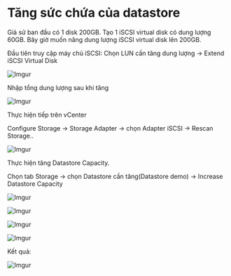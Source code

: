 # Tăng sức chứa của datastore

Giả sử ban đầu có 1 disk 200GB. Tạo 1 iSCSI virtual disk có dung lượng 60GB. Bây giờ muốn nâng dung lượng iSCSI virtual disk lên 200GB.

Đầu tiên truy cập máy chủ iSCSI: Chọn LUN cần tăng dung lượng -> Extend iSCSI Virtual Disk

![Imgur](https://i.imgur.com/XCGRk05.png)

Nhập tổng dung lượng sau khi tăng

![Imgur](https://i.imgur.com/IzaRfT0.png)

Thực hiện tiếp trên vCenter

Configure Storage -> Storage Adapter -> chọn Adapter iSCSI -> Rescan Storage..

![Imgur](https://i.imgur.com/SzpelCK.png)

Thực hiện tăng Datastore Capacity.

Chọn tab Storage -> chọn Datastore cần tăng(Datastore demo) -> Increase Datastore Capacity

![Imgur](https://i.imgur.com/bfqmhwf.png)

![Imgur](https://i.imgur.com/ZfQvLR8.png)

![Imgur](https://i.imgur.com/wIQi3Uc.png)

![Imgur](https://i.imgur.com/xXA9TNt.png)

Kết quả:

![Imgur](https://i.imgur.com/Ft0rdF1.png)

